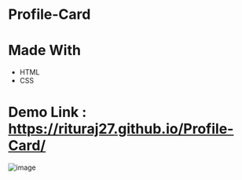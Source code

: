 # Profile-Card

# Made With
* HTML
* CSS
  
# Demo Link : https://rituraj27.github.io/Profile-Card/
![image](https://github.com/Rituraj27/Profile-Card/assets/104149080/431ca7f4-8131-46bc-b78f-1b5758ed3644)
